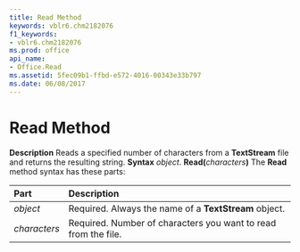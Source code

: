 ```yaml
---
title: Read Method
keywords: vblr6.chm2182076
f1_keywords:
- vblr6.chm2182076
ms.prod: office
api_name:
- Office.Read
ms.assetid: 5fec09b1-ffbd-e572-4016-00343e33b797
ms.date: 06/08/2017
---
```



# Read Method



 **Description**
Reads a specified number of characters from a **TextStream** file and returns the resulting string.
 **Syntax**
 _object_. **Read(**_characters_**)**
The **Read** method syntax has these parts:


|**Part**|**Description**|
|:-----|:-----|
| _object_|Required. Always the name of a **TextStream** object.|
| _characters_|Required. Number of characters you want to read from the file.|


